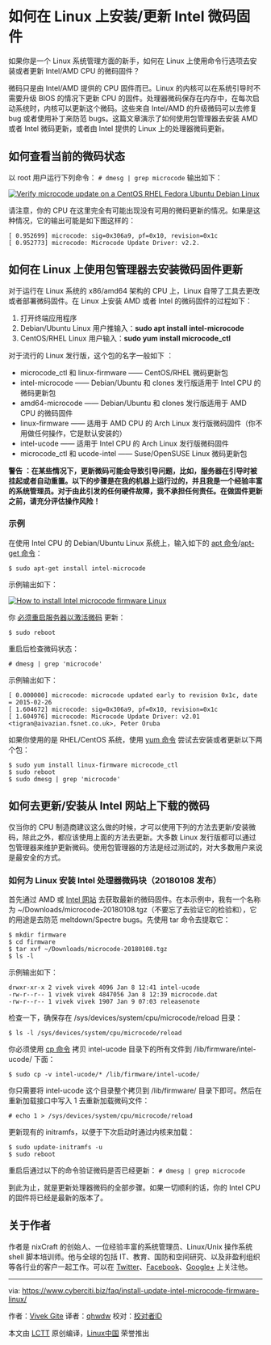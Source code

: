 如何在 Linux 上安装/更新 Intel 微码固件
======


如果你是一个 Linux 系统管理方面的新手，如何在 Linux 上使用命令行选项去安装或者更新 Intel/AMD CPU 的微码固件？


微码只是由 Intel/AMD 提供的 CPU 固件而已。Linux 的内核可以在系统引导时不需要升级 BIOS 的情况下更新 CPU 的固件。处理器微码保存在内存中，在每次启动系统时，内核可以更新这个微码。这些来自 Intel/AMD 的升级微码可以去修复 bug 或者使用补丁来防范 bugs。这篇文章演示了如何使用包管理器去安装 AMD 或者 Intel 微码更新，或者由 lntel 提供的 Linux 上的处理器微码更新。

## 如何查看当前的微码状态


以 root 用户运行下列命令：
`# dmesg | grep microcode`
输出如下：

[![Verify microcode update on a CentOS RHEL Fedora Ubuntu Debian Linux][1]][1]

请注意，你的 CPU 在这里完全有可能出现没有可用的微码更新的情况。如果是这种情况，它的输出可能是如下图这样的：
```
[ 0.952699] microcode: sig=0x306a9, pf=0x10, revision=0x1c
[ 0.952773] microcode: Microcode Update Driver: v2.2.

```

## 如何在 Linux 上使用包管理器去安装微码固件更新

对于运行在 Linux 系统的 x86/amd64 架构的 CPU 上，Linux 自带了工具去更改或者部署微码固件。在 Linux 上安装 AMD 或者 Intel 的微码固件的过程如下：

  1. 打开终端应用程序
  2. Debian/Ubuntu Linux 用户推输入：**sudo apt install intel-microcode**
  3. CentOS/RHEL Linux 用户输入：**sudo yum install microcode_ctl**



对于流行的 Linux 发行版，这个包的名字一般如下 ：

  * microcode_ctl 和 linux-firmware —— CentOS/RHEL 微码更新包
  * intel-microcode —— Debian/Ubuntu 和 clones 发行版适用于 Intel CPU 的微码更新包
  * amd64-microcode —— Debian/Ubuntu 和 clones 发行版适用于 AMD CPU 的微码固件
  * linux-firmware —— 适用于 AMD CPU 的 Arch Linux 发行版微码固件（你不用做任何操作，它是默认安装的）
  * intel-ucode —— 适用于 Intel CPU 的 Arch Linux 发行版微码固件
  * microcode_ctl 和 ucode-intel —— Suse/OpenSUSE Linux 微码更新包



**警告 ：在某些情况下，更新微码可能会导致引导问题，比如，服务器在引导时被挂起或者自动重置。以下的步骤是在我的机器上运行过的，并且我是一个经验丰富的系统管理员。对于由此引发的任何硬件故障，我不承担任何责任。在做固件更新之前，请充分评估操作风险！**

### 示例

在使用 Intel CPU 的 Debian/Ubuntu Linux 系统上，输入如下的 [apt 命令][2]/[apt-get 命令][3]：

`$ sudo apt-get install intel-microcode`

示例输出如下：

[![How to install Intel microcode firmware Linux][4]][4]

你 [必须重启服务器以激活微码][5] 更新：

`$ sudo reboot`

重启后检查微码状态：

`# dmesg | grep 'microcode'`

示例输出如下：

```
[ 0.000000] microcode: microcode updated early to revision 0x1c, date = 2015-02-26
[ 1.604672] microcode: sig=0x306a9, pf=0x10, revision=0x1c
[ 1.604976] microcode: Microcode Update Driver: v2.01 <tigran@aivazian.fsnet.co.uk>, Peter Oruba

```

如果你使用的是 RHEL/CentOS 系统，使用 [yum 命令][6] 尝试去安装或者更新以下两个包：

```
$ sudo yum install linux-firmware microcode_ctl
$ sudo reboot
$ sudo dmesg | grep 'microcode'
```

## 如何去更新/安装从 Intel 网站上下载的微码

仅当你的 CPU 制造商建议这么做的时候，才可以使用下列的方法去更新/安装微码，除此之外，都应该使用上面的方法去更新。大多数 Linux 发行版都可以通过包管理器来维护更新微码。使用包管理器的方法是经过测试的，对大多数用户来说是最安全的方式。

### 如何为 Linux 安装 Intel 处理器微码块（20180108 发布）

首先通过 AMD 或 [Intel 网站][7] 去获取最新的微码固件。在本示例中，我有一个名称为 ~/Downloads/microcode-20180108.tgz（不要忘了去验证它的检验和），它的用途是去防范 meltdown/Spectre bugs。先使用 tar 命令去提取它：
```
$ mkdir firmware
$ cd firmware
$ tar xvf ~/Downloads/microcode-20180108.tgz
$ ls -l
```

示例输出如下：

```
drwxr-xr-x 2 vivek vivek 4096 Jan 8 12:41 intel-ucode
-rw-r--r-- 1 vivek vivek 4847056 Jan 8 12:39 microcode.dat
-rw-r--r-- 1 vivek vivek 1907 Jan 9 07:03 releasenote

```

检查一下，确保存在 /sys/devices/system/cpu/microcode/reload 目录：

`$ ls -l /sys/devices/system/cpu/microcode/reload`

你必须使用 [cp 命令][8] 拷贝 intel-ucode 目录下的所有文件到 /lib/firmware/intel-ucode/ 下面：

`$ sudo cp -v intel-ucode/* /lib/firmware/intel-ucode/`

你只需要将 intel-ucode 这个目录整个拷贝到 /lib/firmware/ 目录下即可。然后在重新加载接口中写入 1 去重新加载微码文件：

`# echo 1 > /sys/devices/system/cpu/microcode/reload`

更新现有的 initramfs，以便于下次启动时通过内核来加载：

```
$ sudo update-initramfs -u
$ sudo reboot
```
重启后通过以下的命令验证微码是否已经更新：
`# dmesg | grep microcode`

到此为止，就是更新处理器微码的全部步骤。如果一切顺利的话，你的 Intel CPU 的固件将已经是最新的版本了。

## 关于作者

作者是 nixCraft 的创始人、一位经验丰富的系统管理员、Linux/Unix 操作系统 shell 脚本培训师。他与全球的包括 IT、教育、国防和空间研究、以及非盈利组织等各行业的客户一起工作。可以在 [Twitter][9]、[Facebook][10]、[Google+][11] 上关注他。

--------------------------------------------------------------------------------

via: https://www.cyberciti.biz/faq/install-update-intel-microcode-firmware-linux/

作者：[Vivek Gite][a]
译者：[qhwdw](https://github.com/qhwdw)
校对：[校对者ID](https://github.com/校对者ID)

本文由 [LCTT](https://github.com/LCTT/TranslateProject) 原创编译，[Linux中国](https://linux.cn/) 荣誉推出

[a]:https://www.cyberciti.biz
[1]:https://www.cyberciti.biz/media/new/faq/2018/01/Verify-microcode-update-on-a-CentOS-RHEL-Fedora-Ubuntu-Debian-Linux.jpg
[2]:https://www.cyberciti.biz/faq/ubuntu-lts-debian-linux-apt-command-examples/ "See Linux/Unix apt command examples for more info"
[3]:https://www.cyberciti.biz/tips/linux-debian-package-management-cheat-sheet.html "See Linux/Unix apt-get command examples for more info"
[4]:https://www.cyberciti.biz/media/new/faq/2018/01/How-to-install-Intel-microcode-firmware-Linux.jpg
[5]:https://www.cyberciti.biz/faq/howto-reboot-linux/
[6]:https://www.cyberciti.biz/faq/rhel-centos-fedora-linux-yum-command-howto/ "See Linux/Unix yum command examples for more info"
[7]:https://downloadcenter.intel.com/download/27431/Linux-Processor-Microcode-Data-File
[8]:https://www.cyberciti.biz/faq/cp-copy-command-in-unix-examples/ "See Linux/Unix cp command examples for more info"
[9]:https://twitter.com/nixcraft
[10]:https://facebook.com/nixcraft
[11]:https://plus.google.com/+CybercitiBiz
